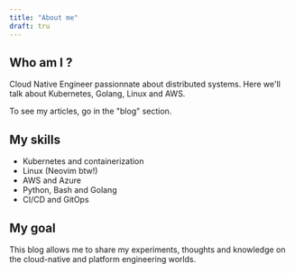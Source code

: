 ```yaml
---
title: "About me"
draft: tru
---
```


## Who am I ?

Cloud Native Engineer passionnate about distributed systems. Here we'll talk about Kubernetes, Golang, Linux and AWS.

To see my articles, go in the "blog" section.

## My skills

- Kubernetes and containerization
- Linux (Neovim btw!)
- AWS and Azure
- Python, Bash and Golang
- CI/CD and GitOps

## My goal

This blog allows me to share my experiments, thoughts and knowledge on the cloud-native and platform engineering worlds.
